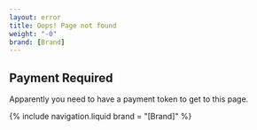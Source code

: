 ```yaml
---
layout: error
title: Oops! Page not found
weight: "-0"
brand: [Brand]
---
```


<h2 class="body-font">Payment Required</h2>
<p>
	Apparently you need to have a payment token to get to this page.
</p>
{% include navigation.liquid  brand = "[Brand]" %}